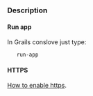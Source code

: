 ### Description



#### Run app

In Grails conslove just type:

       run-app


#### HTTPS

[How to enable https](http://ldaley.com/post/5235616821/always-developing-grails-apps-with-https-and-testing).

